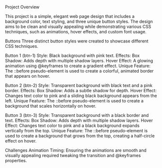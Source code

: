 Project Overview

This project is a simple, elegant web page design that includes a background color, text styling, and three unique button styles. The design aims to be clean and visually appealing while demonstrating various CSS techniques, such as animations, hover effects, and custom font usage.

Buttons
Three distinct button styles were created to showcase different CSS techniques.

Button 1 (btn-1)
Style: Black background with pink text.
Effects:
    Box Shadow: Adds depth with multiple shadow layers.
    Hover Effect: A glowing animation using @keyframes to create a gradient effect.
    Unique Feature: The ::before pseudo-element is used to create a colorful, animated border that appears on hover.

Button 2 (btn-2)
Style: Transparent background with black text and a pink border.
Effects:
    Box Shadow: Adds a subtle shadow for depth.
    Hover Effect: Changes text color to pink and a sliding black background appears from the left.
    Unique Feature: The ::before pseudo-element is used to create a background that scales horizontally on hover.

Button 3 (btn-3)
Style: Transparent background with a black border and text.
Effects:
    Box Shadow: Adds depth with multiple shadow layers.
    Hover Effect: Changes text color to pink and a black background expands vertically from the top.
    Unique Feature: The ::before pseudo-element is used to create a background that grows from the top, creating a half-circle effect on hover.

Challenges
Animation Timing: Ensuring the animations are smooth and visually appealing required tweaking the transition and @keyframes properties.

